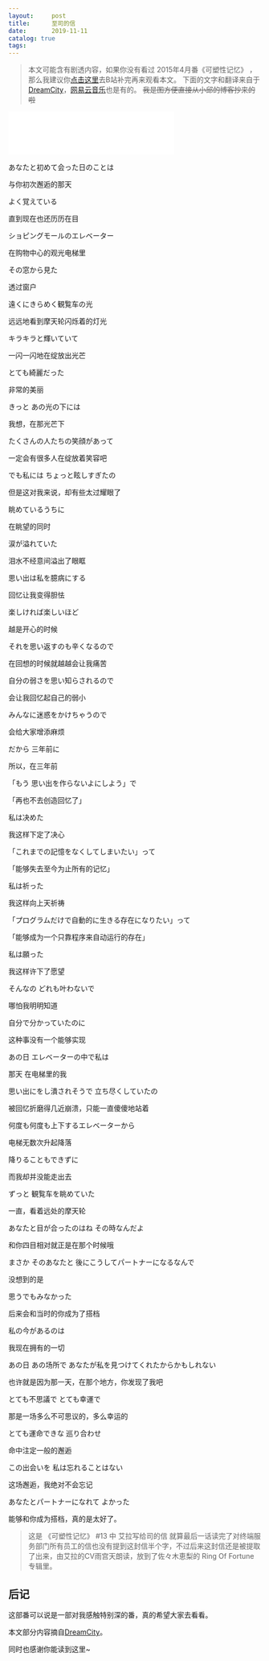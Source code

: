 ```yaml
---
layout:     post
title:      至司的信
date:       2019-11-11
catalog: true
tags: 
---
```

>本文可能含有剧透内容，如果你没有看过 2015年4月番《可塑性记忆》 ，
那么我建议你<a href="https://www.bilibili.com/bangumi/media/md1552/">点击这里</a>去B站补完再来观看本文。
下面的文字和翻译来自于<a href="https://www.littleqiu.net/">DreamCity</a>，<a href="https://music.163.com/">网易云音乐</a>也是有的。
>~~我是图方便直接从小邱的博客抄来的啦~~

<iframe frameborder="no" border="0" marginwidth="0" marginheight="0" width=330 height=86 src="//music.163.com/outchain/player?type=2&id=32288085&auto=0&height=66"></iframe>

あなたと初めて会った日のことは

与你初次邂逅的那天

よく覚えている

直到现在也还历历在目

ショピングモールのエレベーター

在购物中心的观光电梯里

その窓から見た

透过窗户

遠くにきらめく観覧车の光

远远地看到摩天轮闪烁着的灯光

キラキラと輝いていて

一闪一闪地在绽放出光芒

とても綺麗だった

非常的美丽

きっと あの光の下には

我想，在那光芒下

たくさんの人たちの笑顔があって

一定会有很多人在绽放着笑容吧

でも私には ちょっと眩しすぎたの

但是这对我来说，却有些太过耀眼了

眺めているうちに

在眺望的同时

涙が溢れていた

泪水不经意间溢出了眼眶

思い出は私を臆病にする

回忆让我变得胆怯

楽しければ楽しいほど

越是开心的时候

それを思い返すのも辛くなるので

在回想的时候就越越会让我痛苦

自分の弱さを思い知らされるので

会让我回忆起自己的弱小

みんなに迷惑をかけちゃうので

会给大家增添麻烦

だから 三年前に

所以，在三年前

「もう 思い出を作らないよにしよう」で

「再也不去创造回忆了」

私は决めた

我这样下定了决心

「これまでの記憶をなくしてしまいたい」って

「能够失去至今为止所有的记忆」

私は祈った

我这样向上天祈祷

「プログラムだけで自動的に生きる存在になりたい」って

「能够成为一个只靠程序来自动运行的存在」

私は願った

我这样许下了愿望

そんなの どれも叶わないで

哪怕我明明知道

自分で分かっていたのに

这种事没有一个能够实现

あの日 エレベーターの中で私は

那天 在电梯里的我

思い出にをし潰されそうで 立ち尽くしていたの

被回忆折磨得几近崩溃，只能一直傻傻地站着

何度も何度も上下するエレベーターから

电梯无数次升起降落

降りることもできずに

而我却并没能走出去

ずっと 観覧车を眺めていた

一直，看着远处的摩天轮

あなたと目が合ったのはね その時なんだよ

和你四目相对就正是在那个时候哦

まさか そのあなたと 後にこうしてパートナーになるなんで

没想到的是

思うでもみなかった

后来会和当时的你成为了搭档

私の今があるのは

我现在拥有的一切

あの日 あの场所で あなたが私を見つけてくれたからかもしれない

也许就是因为那一天，在那个地方，你发现了我吧

とても不思議で とても幸運で

那是一场多么不可思议的，多么幸运的

とても運命できな 巡り合わせ

命中注定一般的邂逅

この出会いを 私は忘れることはない

这场邂逅，我绝对不会忘记

あなたとパートナーになれて よかった

能够和你成为搭档，真的是太好了。

>这是 《可塑性记忆》 #13 中 艾拉写给司的信
>就算最后一话读完了对终端服务部门所有员工的信也没有提到这封信半个字，不过后来这封信还是被提取了出来，由艾拉的CV雨宫天朗读，放到了佐々木恵梨的 Ring Of Fortune 专辑里。

## 后记

这部番可以说是一部对我感触特别深的番，真的希望大家去看看。

本文部分内容摘自[DreamCity](https://www.littleqiu.net)。

同时也感谢你能读到这里~